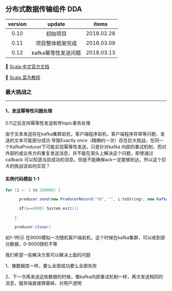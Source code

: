 ## 分布式数据传输组件 DDA

version | update | items 
:--: | :--: | :--:
0.10 | 初始项目| 2018.02.28
0.11 | 项目整体框架完成|2018.03.09
0.12 | kafka幂等性发送问题| 2018.03.13

🔗 [Scala 中文官方文档](http://docs.scala-lang.org/zh-cn/overviews/)

🔗 [Scala 菜鸟教程](http://www.runoob.com/scala/scala-tutorial.html)


### 最大挑战之

---

#### 1、发送幂等性问题处理

0.11之后支持幂等性发送和夸topic事务处理

   由于文本发送存在kafka集群宕机，客户端程序宕机，客户端程序异常等问题，发送的文本可能部分成功
导致Exactly once（精确的一次）存在巨大挑战，在同一个KafkaProducer下可能实现幂等性发送，只是针对kafka
内部的重试机制，而对外部的或业务方的重复发送消息，并不能在源头上解决这个问题，即使通过callback
可以知道当前成功的消息，但是不能确保ack一定能够到达，所以这个巨大的挑战该如何实现？

#### 实例代码模拟 1-1

```scala
for (i <- 1 to 200000) {

      producer.send(new ProducerRecord("t6", "", i.toString), new KafkaProducerSendCallback(i, ""))

      if(i==9000) System.exit(1)

    }

    producer.close()
```

如1-1所示 在9000模拟一次随机客户端宕机，这个时候在kafka集群，可以收到部分数据，0-9000随机不等

我们希望一些解决方案可以解决上面的问题

1、像数据库一样，要么全部成功要么全部失败

2、下一次再发送这些数据的时候，像kafka内部重试机制一样，再次发送相同的消息，服务端直接屏蔽掉，对用户透明


